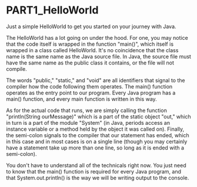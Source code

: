 # PART1_HelloWorld
Just a simple HelloWorld to get you started on your journey with Java.

The HelloWorld has a lot going on under the hood.
For one, you may notice that the code itself is
wrapped in the function "main()", which itself is
wrapped in a class called HelloWorld. It's no
coincidence that the class name is the same name
as the Java source file. In Java, the source file
must have the same name as the public class it
contains, or the file will not compile.

The words "public," "static," and "void" are all
identifiers that signal to the compiler how the code
following them operates. The main() function operates
as the entry point to our program. Every Java program
has a main() function, and every main function is
written in this way.

As for the actual code that runs, we are simply calling
the function "println(String ourMessage)" which is a part
of the static object "out," which in turn is a part of the
module "System" (in Java, periods access an instance variable 
or a method held by the object it was called on). Finally, 
the semi-colon signals to the compiler that our statement 
has ended, which in this case and in most cases is on a single 
line (though you may certainly have a statement take up more 
than one line, so long as it is ended with a semi-colon).

You don't have to understand all of the technicals right now. 
You just need to know that the main() function is required for 
every Java program, and that System.out.println() is the way 
we will be writing output to the console.
